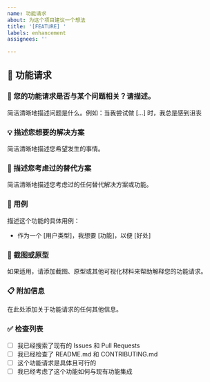 ```yaml
---
name: 功能请求
about: 为这个项目建议一个想法
title: '[FEATURE] '
labels: enhancement
assignees: ''

---
```


## 🚀 功能请求

### 📝 您的功能请求是否与某个问题相关？请描述。
简洁清晰地描述问题是什么。例如：当我尝试做 [...] 时，我总是感到沮丧

### 💡 描述您想要的解决方案
简洁清晰地描述您希望发生的事情。

### 🔄 描述您考虑过的替代方案
简洁清晰地描述您考虑过的任何替代解决方案或功能。

### 🎯 用例
描述这个功能的具体用例：
- 作为一个 [用户类型]，我想要 [功能]，以便 [好处]

### 📸 截图或原型
如果适用，请添加截图、原型或其他可视化材料来帮助解释您的功能请求。

### 📋 附加信息
在此处添加关于功能请求的任何其他信息。

### ✅ 检查列表
- [ ] 我已经搜索了现有的 Issues 和 Pull Requests
- [ ] 我已经检查了 README.md 和 CONTRIBUTING.md
- [ ] 这个功能请求是具体且可行的
- [ ] 我已经考虑了这个功能如何与现有功能集成 